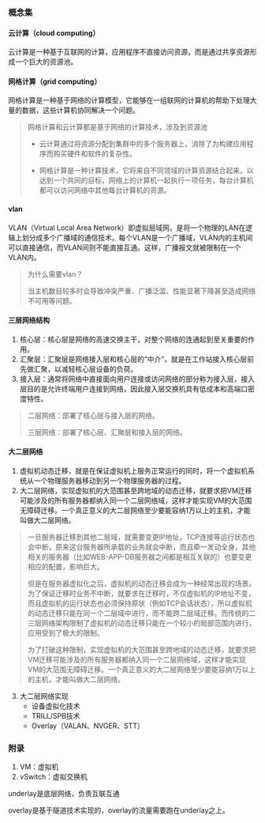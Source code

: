 ### 概念集

#### 云计算（cloud computing）

云计算是一种基于互联网的计算，应用程序不直接访问资源，而是通过共享资源形成一个巨大的资源池。 



#### 网格计算（grid computing）

网格计算是一种基于网络的计算模型，它能够在一组联网的计算机的帮助下处理大量的数据，这些计算机协同解决一个问题。



> 网格计算和云计算都是基于网络的计算技术，涉及到资源池
>
> - 云计算通过将资源分配到集群中的多个服务器上，消除了为构建应用程序而购买硬件和软件的复杂性。
>
> - 网格计算是一种计算技术，它将来自不同领域的计算资源结合起来，以达到一个共同的目标，网络上的计算机一起执行一项任务，每台计算机都可以访问网络中其他每台计算机的资源。



#### vlan

VLAN（Virtual Local Area Network）即虚拟局域网，是将一个物理的LAN在逻辑上划分成多个广播域的通信技术。每个VLAN是一个广播域，VLAN内的主机间可以直接通信，而VLAN间则不能直接互通。这样，广播报文就被限制在一个VLAN内。

> 为什么需要vlan？
>
> ​	当主机数目较多时会导致冲突严重、广播泛滥、性能显著下降甚至造成网络不可用等问题。



#### 三层网络结构

1. 核心层：核心层是网络的高速交换主干，对整个网络的连通起到至关重要的作用。
2. 汇聚层：汇聚层是网络接入层和核心层的“中介”，就是在工作站接入核心层前先做汇聚，以减轻核心层设备的负荷。
3. 接入层：通常将网络中直接面向用户连接或访问网络的部分称为接入层，接入层目的是允许终端用户连接到网络，因此接入层交换机具有低成本和高端口密度特性。

> 二层网络：部署了核心层与接入层的网络。
>
> 三层网络：部署了核心层、汇聚层和接入层的网络。



#### 大二层网络

1. 虚拟机动态迁移，就是在保证虚拟机上服务正常运行的同时，将一个虚拟机系统从一个物理服务器移动到另一个物理服务器的过程。
2. 大二层网络，实现虚拟机的大范围甚至跨地域的动态迁移，就要求把VM迁移可能涉及的所有服务器都纳入同一个二层网络域，这样才能实现VM的大范围无障碍迁移。一个真正意义的大二层网络至少要能容纳1万以上的主机，才能叫做大二层网络。

> 一旦服务器迁移到其他二层域，就需要变更IP地址，TCP连接等运行状态也会中断，原来这台服务器所承载的业务就会中断，而且牵一发动全身，其他相关的服务器（比如WEB-APP-DB服务器之间都是相互关联的）也要变更相应的配置，影响巨大。
>
>  但是在服务器虚拟化之后，虚拟机的动态迁移会成为一种经常出现的场景。为了保证迁移时业务不中断，就要求在迁移时，不仅虚拟机的IP地址不变，而且虚拟机的运行状态也必须保持原状（例如TCP会话状态），所以虚拟机的动态迁移只能在同一个二层域中进行，而不能跨二层域迁移。而传统的二三层网络架构限制了虚拟机的动态迁移只能在一个较小的局部范围内进行，应用受到了极大的限制。
>
> 为了打破这种限制，实现虚拟机的大范围甚至跨地域的动态迁移，就要求把VM迁移可能涉及的所有服务器都纳入同一个二层网络域，这样才能实现VM的大范围无障碍迁移。一个真正意义的大二层网络至少要能容纳1万以上的主机，才能叫做大二层网络。

3. 大二层网络实现
   - 设备虚拟化技术
   - TRILL/SPB技术
   - Overlay（VALAN、NVGER、STT）





### 附录

1. VM：虚拟机
2. vSwitch：虚拟交换机







underlay是底层网络，负责互联互通

overlay是基于隧道技术实现的，overlay的流量需要跑在underlay之上。